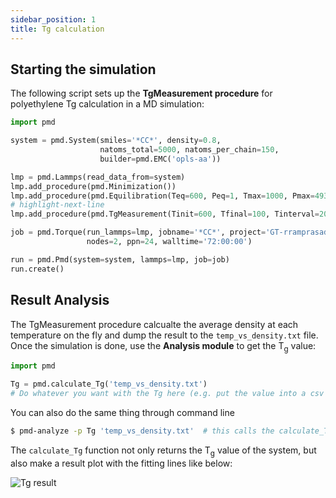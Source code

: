 ```yaml
---
sidebar_position: 1
title: Tg calculation
---
```


## Starting the simulation

The following script sets up the **TgMeasurement procedure** for polyethylene Tg calculation in a MD simulation:

```python
import pmd

system = pmd.System(smiles='*CC*', density=0.8,
                    natoms_total=5000, natoms_per_chain=150,
                    builder=pmd.EMC('opls-aa'))

lmp = pmd.Lammps(read_data_from=system)
lmp.add_procedure(pmd.Minimization())
lmp.add_procedure(pmd.Equilibration(Teq=600, Peq=1, Tmax=1000, Pmax=49346.163))
# highlight-next-line
lmp.add_procedure(pmd.TgMeasurement(Tinit=600, Tfinal=100, Tinterval=20, step_duration=10**6))

job = pmd.Torque(run_lammps=lmp, jobname='*CC*', project='GT-rramprasad3-CODA20',
                 nodes=2, ppn=24, walltime='72:00:00')

run = pmd.Pmd(system=system, lammps=lmp, job=job)
run.create()
```

## Result Analysis

The TgMeasurement procedure calcualte the average density at each temperature on the fly and dump the result to the `temp_vs_density.txt` file. Once the simulation is done, use the **Analysis module** to get the T<sub>g</sub> value:

```python
import pmd

Tg = pmd.calculate_Tg('temp_vs_density.txt')
# Do whatever you want with the Tg here (e.g. put the value into a csv file)
```

You can also do the same thing through command line

```bash
$ pmd-analyze -p Tg 'temp_vs_density.txt'  # this calls the calculate_Tg function
```

The `calculate_Tg` function not only returns the T<sub>g</sub> value of the system, but also make a result plot with the fitting lines like below:

![Tg result](/img/guides/temp_vs_density.png)
